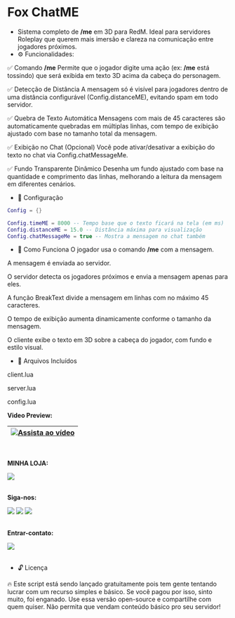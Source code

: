 # Fox ChatME

- Sistema completo de **/me** em 3D para  RedM. Ideal para servidores Roleplay que querem mais imersão e clareza na comunicação entre jogadores próximos.
- :gear: Funcionalidades:

:white_check_mark: Comando **/me**
Permite que o jogador digite uma ação (ex: **/me** está tossindo) que será exibida em texto 3D acima da cabeça do personagem.

:white_check_mark: Detecção de Distância
A mensagem só é visível para jogadores dentro de uma distância configurável (Config.distanceME), evitando spam em todo servidor.

:white_check_mark: Quebra de Texto Automática
Mensagens com mais de 45 caracteres são automaticamente quebradas em múltiplas linhas, com tempo de exibição ajustado com base no tamanho total da mensagem.

:white_check_mark: Exibição no Chat (Opcional)
Você pode ativar/desativar a exibição do texto no chat via Config.chatMessageMe.

:white_check_mark: Fundo Transparente Dinâmico
Desenha um fundo ajustado com base na quantidade e comprimento das linhas, melhorando a leitura da mensagem em diferentes cenários.

- :wrench: Configuração
```lua
Config = {}

Config.timeME = 8000 -- Tempo base que o texto ficará na tela (em ms)
Config.distanceME = 15.0 -- Distância máxima para visualização
Config.chatMessageMe = true -- Mostra a mensagem no chat também
```
- :brain: Como Funciona
O jogador usa o comando **/me** com a mensagem.

A mensagem é enviada ao servidor.

O servidor detecta os jogadores próximos e envia a mensagem apenas para eles.

A função BreakText divide a mensagem em linhas com no máximo 45 caracteres.

O tempo de exibição aumenta dinamicamente conforme o tamanho da mensagem.

O cliente exibe o texto em 3D sobre a cabeça do jogador, com fundo e estilo visual.

- :open_file_folder: Arquivos Incluídos

client.lua

server.lua

config.lua

**Video Preview:**

| [![Assista ao vídeo](https://img.youtube.com/vi/Wu5vs6bl2cU/0.jpg)](https://www.youtube.com/watch?v=Wu5vs6bl2cU) |
| --- |

 <br>

**MINHA LOJA:**
<div> 
   <a href="https://discord.gg/ySk8WVzY5n" target="_blank"><img src="https://img.shields.io/badge/Discord-7289DA?style=for-the-badge&logo=discord&logoColor=white" target="_blank"></a>
</div>

 <br>

**Siga-nos:**
<div> 
  <a href="https://www.youtube.com/@SRIGAMERTV" target="_blank"><img src="https://img.shields.io/badge/YouTube-FF0000?style=for-the-badge&logo=youtube&logoColor=white" target="_blank"></a>
  <a href="https://www.instagram.com/sr.igamer_tv" target="_blank"><img src="https://img.shields.io/badge/-Instagram-%23E4405F?style=for-the-badge&logo=instagram&logoColor=white" target="_blank"></a>
   <a href="https://discord.gg/kh2KTGvaVX" target="_blank"><img src="https://img.shields.io/badge/Discord-7289DA?style=for-the-badge&logo=discord&logoColor=white" target="_blank"></a>
</div>

 <br>

**Entrar-contato:**
 <div>
    <a href = "mailto:kelvinsom22kb@gmail.com"><img src="https://img.shields.io/badge/-Gmail-%23333?style=for-the-badge&logo=gmail&logoColor=white" target="_blank"></a>
 </div>

 <br>

- :unlock: Licença

:fire: Este script está sendo lançado gratuitamente pois tem gente tentando lucrar com um recurso simples e básico.
Se você pagou por isso, sinto muito, foi enganado. Use essa versão open-source e compartilhe com quem quiser.
Não permita que vendam conteúdo básico pro seu servidor!
